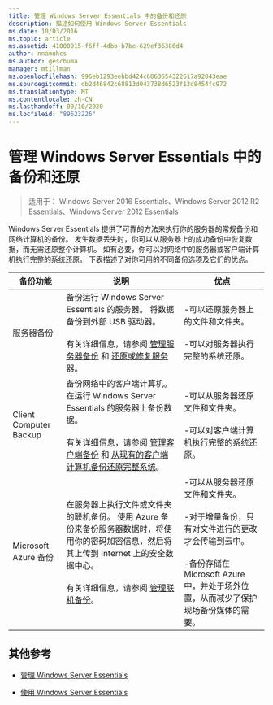 ```yaml
---
title: 管理 Windows Server Essentials 中的备份和还原
description: 描述如何使用 Windows Server Essentials
ms.date: 10/03/2016
ms.topic: article
ms.assetid: 41000915-f6ff-4dbb-b7be-629ef36386d4
author: nnamuhcs
ms.author: geschuma
manager: mtillman
ms.openlocfilehash: 996eb1293eebbd424c6063654322617a92043eae
ms.sourcegitcommit: db2d46842c68813d043738d6523f13d8454fc972
ms.translationtype: MT
ms.contentlocale: zh-CN
ms.lasthandoff: 09/10/2020
ms.locfileid: "89623226"
---
```

# <a name="manage-backup-and-restore-in-windows-server-essentials"></a>管理 Windows Server Essentials 中的备份和还原

>适用于： Windows Server 2016 Essentials、Windows Server 2012 R2 Essentials、Windows Server 2012 Essentials

 Windows Server Essentials 提供了可靠的方法来执行你的服务器的常规备份和网络计算机的备份。 发生数据丢失时，你可以从服务器上的成功备份中恢复数据，而无需还原整个计算机。 如有必要，你可以对网络中的服务器或客户端计算机执行完整的系统还原。 下表描述了对你可用的不同备份选项及它们的优点。

|备份功能|说明|优点|
|--------------------|-----------------|----------------|
|服务器备份|备份运行 Windows Server Essentials 的服务器。 将数据备份到外部 USB 驱动器。<br /><br /> 有关详细信息，请参阅 [管理服务器备份](Manage-Server-Backup-in-Windows-Server-Essentials.md) 和 [还原或修复服务器](Restore-or-repair-your-server-running-Windows-Server-Essentials.md)。|-可以还原服务器上的文件和文件夹。<br /><br /> -可以对服务器执行完整的系统还原。|
|Client Computer Backup|备份网络中的客户端计算机。 在运行 Windows Server Essentials 的服务器上备份数据。<br /><br /> 有关详细信息，请参阅 [管理客户端备份](Manage-Client-Computer-Backup-in-Windows-Server-Essentials.md) 和 [从现有的客户端计算机备份还原完整系统](Restore-a-full-system-from-an-existing-client-computer-backup.md)。|-可以从服务器还原文件和文件夹。<br /><br /> -可以对客户端计算机执行完整的系统还原。|
| Microsoft Azure 备份|在服务器上执行文件或文件夹的联机备份。 使用 Azure 备份来备份服务器数据时，将使用你的密码加密信息，然后将其上传到 Internet 上的安全数据中心。<br /><br /> 有关详细信息，请参阅 [管理联机备份](Manage-Online-Backup-in-Windows-Server-Essentials.md)。|-可以从服务器还原文件和文件夹。<br /><br /> -对于增量备份，只有对文件进行的更改才会传输到云中。<br /><br /> -备份存储在 Microsoft Azure 中，并处于场外位置，从而减少了保护现场备份媒体的需要。|

## <a name="additional-references"></a>其他参考

-   [管理 Windows Server Essentials](Manage-Windows-Server-Essentials.md)

-   [使用 Windows Server Essentials](../use/Use-Windows-Server-Essentials.md)
